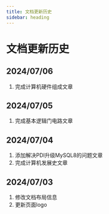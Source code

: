 ```yaml
---
title: 文档更新历史
sidebar: heading
---
```


# 文档更新历史

## 2024/07/06

1. 完成计算机硬件组成文章

## 2024/07/05

1. 完成基本逻辑门电路文章

## 2024/07/04

1. 添加解决PDI升级MySQL8的问题文章
2. 完成计算机发展史文章

## 2024/07/03

1. 修改文档布局信息
2. 更新页面logo
